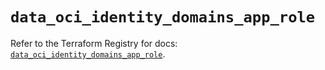 # `data_oci_identity_domains_app_role`

Refer to the Terraform Registry for docs: [`data_oci_identity_domains_app_role`](https://registry.terraform.io/providers/oracle/oci/7.19.0/docs/data-sources/identity_domains_app_role).
